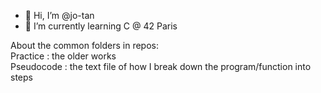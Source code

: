 - 👋 Hi, I’m @jo-tan
- 🌱 I’m currently learning C @ 42 Paris

About the common folders in repos:<br />
Practice : the older works<br />
Pseudocode : the text file of how I break down the program/function into steps<br />

<!--- 👀 I’m interested in ...--->
<!--- 💞️ I’m looking to collaborate on ...--->
<!--- 📫 How to reach me ...--->

<!---
jo-tan/jo-tan is a ✨ special ✨ repository because its `README.md` (this file) appears on your GitHub profile.
You can click the Preview link to take a look at your changes.
--->

